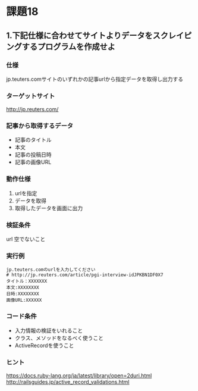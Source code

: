 # 課題18

## 1.下記仕様に合わせてサイトよりデータをスクレイピングするプログラムを作成せよ

### 仕様
jp.teuters.comサイトのいずれかの記事urlから指定データを取得し出力する

### ターゲットサイト
http://jp.reuters.com/

### 記事から取得するデータ

- 記事のタイトル
- 本文
- 記事の投稿日時
- 記事の画像URL

### 動作仕様
1. urlを指定
2. データを取得
3. 取得したデータを画面に出力

### 検証条件
url 空でないこと

### 実行例

```
jp.teuters.comのurlを入力してください
# http://jp.reuters.com/article/pgi-interview-idJPKBN1DF0X7
タイトル：XXXXXXX
本文:XXXXXXXX
日時:XXXXXXXX
画像URL:XXXXXX
```

### コード条件
- 入力情報の検証をいれること
- クラス、メソッドをなるべく使うこと
- ActiveRecordを使うこと

### ヒント
https://docs.ruby-lang.org/ja/latest/library/open=2duri.html
http://railsguides.jp/active_record_validations.html
